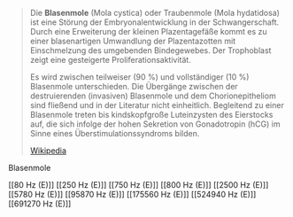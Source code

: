 > Die **Blasenmole** (Mola cystica) oder Traubenmole (Mola hydatidosa) ist eine Störung der Embryonalentwicklung in der Schwangerschaft. Durch eine Erweiterung der kleinen Plazentagefäße kommt es zu einer blasenartigen Umwandlung der Plazentazotten mit Einschmelzung des umgebenden Bindegewebes. Der Trophoblast zeigt eine gesteigerte Proliferationsaktivität.
>
> Es wird zwischen teilweiser (90 %) und vollständiger (10 %) Blasenmole unterschieden. Die Übergänge zwischen der destruierenden (invasiven) Blasenmole und dem Chorionepitheliom sind fließend und in der Literatur nicht einheitlich. Begleitend zu einer Blasenmole treten bis kindskopfgroße Luteinzysten des Eierstocks auf, die sich infolge der hohen Sekretion von Gonadotropin (hCG) im Sinne eines Überstimulationssyndroms bilden.
>
> [Wikipedia](https://de.wikipedia.org/wiki/Blasenmole)

Blasenmole

[[80 Hz (E)]]
[[250 Hz (E)]]
[[750 Hz (E)]]
[[800 Hz (E)]]
[[2500 Hz (E)]]
[[5780 Hz (E)]]
[[95870 Hz (E)]]
[[175560 Hz (E)]]
[[524940 Hz (E)]]
[[691270 Hz (E)]]
